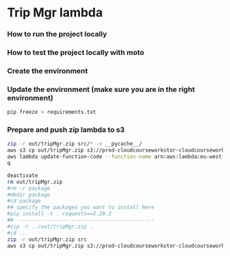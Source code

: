 # Trip Mgr lambda

### How to run the project locally


### How to test the project locally with moto


### Create the environment


### Update the environment (make sure you are in the right environment)
```bash
pip freeze > requirements.txt
```

### Prepare and push zip lambda to s3
```bash
zip -r out/tripMgr.zip src/* -x __pycache__/
aws s3 cp out/tripMgr.zip s3://prod-cloudcourseworkstor-cloudcourseworklambdabuc-p2uc3m8jxde9/tripMgr.zip
aws lambda update-function-code --function-name arn:aws:lambda:eu-west-1:203163753194:function:prod-CloudCourseWorkTripM-CloudCourseWorkTripMgr2C-eLL8llBozOko --s3-bucket prod-cloudcourseworkstor-cloudcourseworklambdabuc-p2uc3m8jxde9 --s3-key tripMgr.zip
q
```
```bash
deactivate
rm out/tripMgr.zip
#rm -r package
#mkdir package
#cd package
## specify the packages you want to install here
#pip install -t . requests==2.28.2
## ---------------------------------------------
#zip -r ../out/tripMgr.zip .
#cd ..
zip -r out/tripMgr.zip src
aws s3 cp out/tripMgr.zip s3://prod-cloudcourseworkstor-cloudcourseworklambdabuc-p2uc3m8jxde9/tripMgr.zip
```